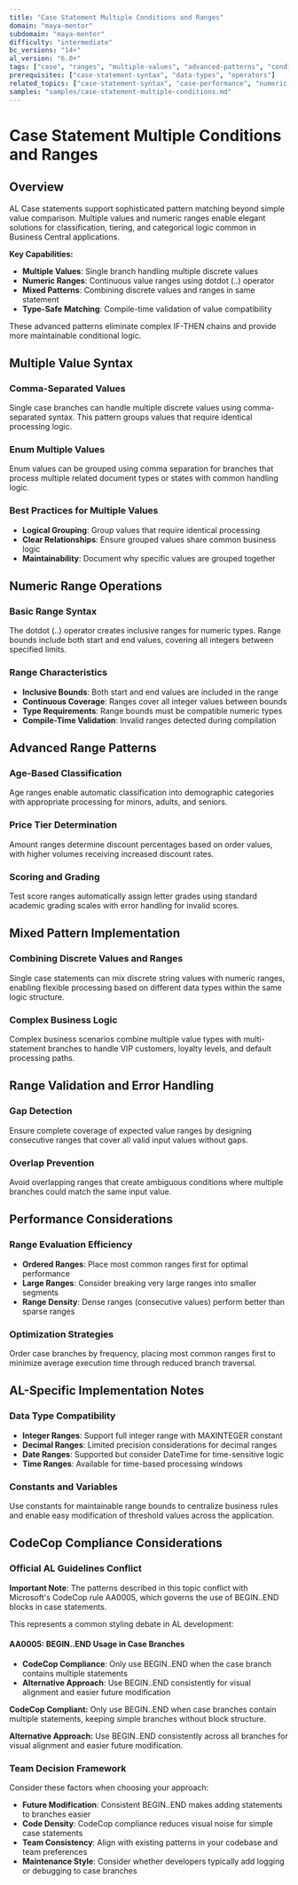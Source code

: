 ```yaml
---
title: "Case Statement Multiple Conditions and Ranges"
domain: "maya-mentor"
subdomain: "maya-mentor"
difficulty: "intermediate"
bc_versions: "14+"
al_version: "6.0+"
tags: ["case", "ranges", "multiple-values", "advanced-patterns", "conditional-logic"]
prerequisites: ["case-statement-syntax", "data-types", "operators"]
related_topics: ["case-statement-syntax", "case-performance", "numeric-operations"]
samples: "samples/case-statement-multiple-conditions.md"
---
```

# Case Statement Multiple Conditions and Ranges

## Overview

AL Case statements support sophisticated pattern matching beyond simple value comparison. Multiple values and numeric ranges enable elegant solutions for classification, tiering, and categorical logic common in Business Central applications.

**Key Capabilities:**
- **Multiple Values**: Single branch handling multiple discrete values
- **Numeric Ranges**: Continuous value ranges using dotdot (..) operator
- **Mixed Patterns**: Combining discrete values and ranges in same statement
- **Type-Safe Matching**: Compile-time validation of value compatibility

These advanced patterns eliminate complex IF-THEN chains and provide more maintainable conditional logic.

## Multiple Value Syntax

### Comma-Separated Values
Single case branches can handle multiple discrete values using comma-separated syntax. This pattern groups values that require identical processing logic.

### Enum Multiple Values
Enum values can be grouped using comma separation for branches that process multiple related document types or states with common handling logic.

### Best Practices for Multiple Values
- **Logical Grouping**: Group values that require identical processing
- **Clear Relationships**: Ensure grouped values share common business logic
- **Maintainability**: Document why specific values are grouped together

## Numeric Range Operations

### Basic Range Syntax
The dotdot (..) operator creates inclusive ranges for numeric types. Range bounds include both start and end values, covering all integers between specified limits.

### Range Characteristics
- **Inclusive Bounds**: Both start and end values are included in the range
- **Continuous Coverage**: Ranges cover all integer values between bounds
- **Type Requirements**: Range bounds must be compatible numeric types
- **Compile-Time Validation**: Invalid ranges detected during compilation

## Advanced Range Patterns

### Age-Based Classification
Age ranges enable automatic classification into demographic categories with appropriate processing for minors, adults, and seniors.

### Price Tier Determination  
Amount ranges determine discount percentages based on order values, with higher volumes receiving increased discount rates.

### Scoring and Grading
Test score ranges automatically assign letter grades using standard academic grading scales with error handling for invalid scores.

## Mixed Pattern Implementation

### Combining Discrete Values and Ranges
Single case statements can mix discrete string values with numeric ranges, enabling flexible processing based on different data types within the same logic structure.

### Complex Business Logic
Complex business scenarios combine multiple value types with multi-statement branches to handle VIP customers, loyalty levels, and default processing paths.

## Range Validation and Error Handling

### Gap Detection
Ensure complete coverage of expected value ranges by designing consecutive ranges that cover all valid input values without gaps.

### Overlap Prevention
Avoid overlapping ranges that create ambiguous conditions where multiple branches could match the same input value.

## Performance Considerations

### Range Evaluation Efficiency
- **Ordered Ranges**: Place most common ranges first for optimal performance
- **Large Ranges**: Consider breaking very large ranges into smaller segments
- **Range Density**: Dense ranges (consecutive values) perform better than sparse ranges

### Optimization Strategies
Order case branches by frequency, placing most common ranges first to minimize average execution time through reduced branch traversal.

## AL-Specific Implementation Notes

### Data Type Compatibility
- **Integer Ranges**: Support full integer range with MAXINTEGER constant
- **Decimal Ranges**: Limited precision considerations for decimal ranges
- **Date Ranges**: Supported but consider DateTime for time-sensitive logic
- **Time Ranges**: Available for time-based processing windows

### Constants and Variables
Use constants for maintainable range bounds to centralize business rules and enable easy modification of threshold values across the application.

## CodeCop Compliance Considerations

### Official AL Guidelines Conflict

**Important Note**: The patterns described in this topic conflict with Microsoft's CodeCop rule AA0005, which governs the use of BEGIN..END blocks in case statements.

This represents a common styling debate in AL development:

#### AA0005: BEGIN..END Usage in Case Branches
- **CodeCop Compliance**: Only use BEGIN..END when the case branch contains multiple statements
- **Alternative Approach**: Use BEGIN..END consistently for visual alignment and easier future modification

**CodeCop Compliant:**
Only use BEGIN..END when case branches contain multiple statements, keeping simple branches without block structure.

**Alternative Approach:**
Use BEGIN..END consistently across all branches for visual alignment and easier future modification.

### Team Decision Framework

Consider these factors when choosing your approach:
- **Future Modification**: Consistent BEGIN..END makes adding statements to branches easier
- **Code Density**: CodeCop compliance reduces visual noise for simple case statements
- **Team Consistency**: Align with existing patterns in your codebase and team preferences
- **Maintenance Style**: Consider whether developers typically add logging or debugging to case branches

